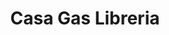 ---
title: "Casa Gas Libreria"
url: /ciudad-autonoma-de-buenos-aires/casa-gas-libreria/
shop: libros
---